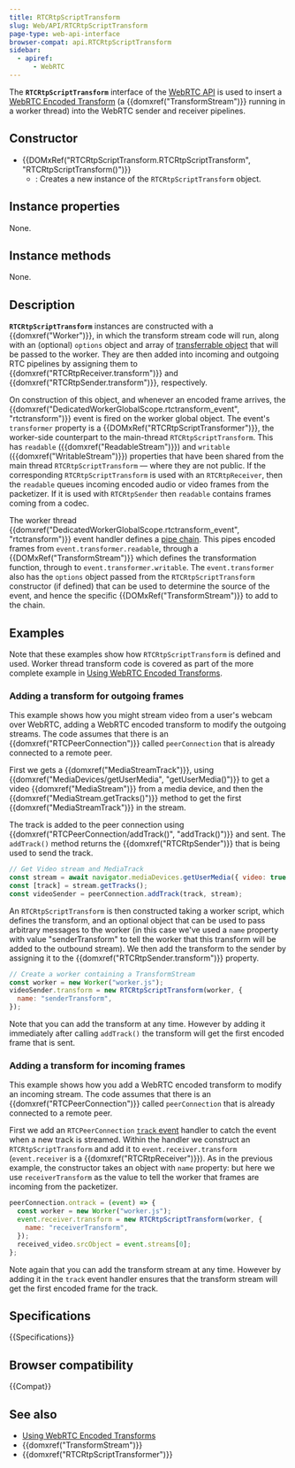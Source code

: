 ```yaml
---
title: RTCRtpScriptTransform
slug: Web/API/RTCRtpScriptTransform
page-type: web-api-interface
browser-compat: api.RTCRtpScriptTransform
sidebar:
  - apiref:
      - WebRTC
---
```


The **`RTCRtpScriptTransform`** interface of the [WebRTC API](/en-US/docs/Web/API/WebRTC_API) is used to insert a [WebRTC Encoded Transform](/en-US/docs/Web/API/WebRTC_API/Using_Encoded_Transforms) (a {{domxref("TransformStream")}} running in a worker thread) into the WebRTC sender and receiver pipelines.

## Constructor

- {{DOMxRef("RTCRtpScriptTransform.RTCRtpScriptTransform", "RTCRtpScriptTransform()")}}
  - : Creates a new instance of the `RTCRtpScriptTransform` object.

## Instance properties

None.

## Instance methods

None.

## Description

**`RTCRtpScriptTransform`** instances are constructed with a {{domxref("Worker")}}, in which the transform stream code will run, along with an (optional) `options` object and array of [transferrable object](/en-US/docs/Web/API/Web_Workers_API/Transferable_objects) that will be passed to the worker.
They are then added into incoming and outgoing RTC pipelines by assigning them to {{domxref("RTCRtpReceiver.transform")}} and {{domxref("RTCRtpSender.transform")}}, respectively.

On construction of this object, and whenever an encoded frame arrives, the {{domxref("DedicatedWorkerGlobalScope.rtctransform_event", "rtctransform")}} event is fired on the worker global object.
The event's `transformer` property is a {{DOMxRef("RTCRtpScriptTransformer")}}, the worker-side counterpart to the main-thread `RTCRtpScriptTransform`.
This has `readable` ({{domxref("ReadableStream")}}) and `writable` ({{domxref("WritableStream")}}) properties that have been shared from the main thread `RTCRtpScriptTransform` — where they are not public.
If the corresponding `RTCRtpScriptTransform` is used with an `RTCRtpReceiver`, then the `readable` queues incoming encoded audio or video frames from the packetizer.
If it is used with `RTCRtpSender` then `readable` contains frames coming from a codec.

The worker thread {{domxref("DedicatedWorkerGlobalScope.rtctransform_event", "rtctransform")}} event handler defines a [pipe chain](/en-US/docs/Web/API/Streams_API/Concepts#pipe_chains).
This pipes encoded frames from `event.transformer.readable`, through a {{DOMxRef("TransformStream")}} which defines the transformation function, through to `event.transformer.writable`.
The `event.transformer` also has the `options` object passed from the `RTCRtpScriptTransform` constructor (if defined) that can be used to determine the source of the event, and hence the specific {{DOMxRef("TransformStream")}} to add to the chain.

## Examples

Note that these examples show how `RTCRtpScriptTransform` is defined and used.
Worker thread transform code is covered as part of the more complete example in [Using WebRTC Encoded Transforms](/en-US/docs/Web/API/WebRTC_API/Using_Encoded_Transforms).

### Adding a transform for outgoing frames

This example shows how you might stream video from a user's webcam over WebRTC, adding a WebRTC encoded transform to modify the outgoing streams.
The code assumes that there is an {{domxref("RTCPeerConnection")}} called `peerConnection` that is already connected to a remote peer.

First we gets a {{domxref("MediaStreamTrack")}}, using {{domxref("MediaDevices/getUserMedia", "getUserMedia()")}} to get a video {{domxref("MediaStream")}} from a media device, and then the {{domxref("MediaStream.getTracks()")}} method to get the first {{domxref("MediaStreamTrack")}} in the stream.

The track is added to the peer connection using {{domxref("RTCPeerConnection/addTrack()", "addTrack()")}} and sent.
The `addTrack()` method returns the {{domxref("RTCRtpSender")}} that is being used to send the track.

```js
// Get Video stream and MediaTrack
const stream = await navigator.mediaDevices.getUserMedia({ video: true });
const [track] = stream.getTracks();
const videoSender = peerConnection.addTrack(track, stream);
```

An `RTCRtpScriptTransform` is then constructed taking a worker script, which defines the transform, and an optional object that can be used to pass arbitrary messages to the worker (in this case we've used a `name` property with value "senderTransform" to tell the worker that this transform will be added to the outbound stream).
We then add the transform to the sender by assigning it to the {{domxref("RTCRtpSender.transform")}} property.

```js
// Create a worker containing a TransformStream
const worker = new Worker("worker.js");
videoSender.transform = new RTCRtpScriptTransform(worker, {
  name: "senderTransform",
});
```

Note that you can add the transform at any time.
However by adding it immediately after calling `addTrack()` the transform will get the first encoded frame that is sent.

### Adding a transform for incoming frames

This example shows how you add a WebRTC encoded transform to modify an incoming stream.
The code assumes that there is an {{domxref("RTCPeerConnection")}} called `peerConnection` that is already connected to a remote peer.

First we add an `RTCPeerConnection` [`track` event](/en-US/docs/Web/API/RTCPeerConnection/track_event) handler to catch the event when a new track is streamed.
Within the handler we construct an `RTCRtpScriptTransform` and add it to `event.receiver.transform` (`event.receiver` is a {{domxref("RTCRtpReceiver")}}).
As in the previous example, the constructor takes an object with `name` property: but here we use `receiverTransform` as the value to tell the worker that frames are incoming from the packetizer.

```js
peerConnection.ontrack = (event) => {
  const worker = new Worker("worker.js");
  event.receiver.transform = new RTCRtpScriptTransform(worker, {
    name: "receiverTransform",
  });
  received_video.srcObject = event.streams[0];
};
```

Note again that you can add the transform stream at any time.
However by adding it in the `track` event handler ensures that the transform stream will get the first encoded frame for the track.

## Specifications

{{Specifications}}

## Browser compatibility

{{Compat}}

## See also

- [Using WebRTC Encoded Transforms](/en-US/docs/Web/API/WebRTC_API/Using_Encoded_Transforms)
- {{domxref("TransformStream")}}
- {{domxref("RTCRtpScriptTransformer")}}

